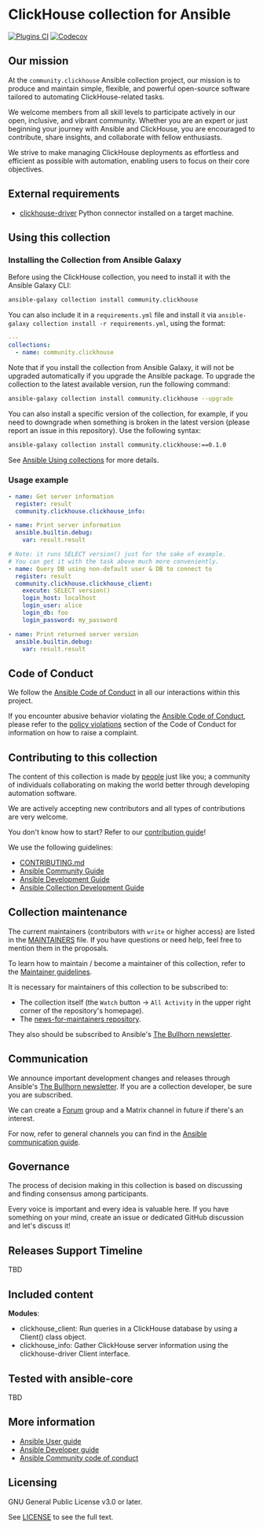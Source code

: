 # ClickHouse collection for Ansible

[![Plugins CI](https://github.com/ansible-collections/community.clickhouse/workflows/Plugins%20CI/badge.svg?event=push)](https://github.com/ansible-collections/community.clickhouse/actions?query=workflow%3A"Plugins+CI") [![Codecov](https://img.shields.io/codecov/c/github/ansible-collections/community.clickhouse)](https://codecov.io/gh/ansible-collections/community.clickhouse)

## Our mission

At the `community.clickhouse` Ansible collection project,
our mission is to produce and maintain simple, flexible,
and powerful open-source software tailored to automating ClickHouse-related tasks.

We welcome members from all skill levels to participate actively in our open, inclusive, and vibrant community.
Whether you are an expert or just beginning your journey with Ansible and ClickHouse,
you are encouraged to contribute, share insights, and collaborate with fellow enthusiasts.

We strive to make managing ClickHouse deployments as effortless and efficient as possible with automation,
enabling users to focus on their core objectives.

## External requirements

- [clickhouse-driver](https://clickhouse-driver.readthedocs.io/en/latest/) Python connector installed on a target machine.

## Using this collection

### Installing the Collection from Ansible Galaxy

Before using the ClickHouse collection, you need to install it with the Ansible Galaxy CLI:

```bash
ansible-galaxy collection install community.clickhouse
```

You can also include it in a `requirements.yml` file and install it via `ansible-galaxy collection install -r requirements.yml`, using the format:

```yaml
---
collections:
  - name: community.clickhouse
```

Note that if you install the collection from Ansible Galaxy, it will not be upgraded automatically if you upgrade the Ansible package.
To upgrade the collection to the latest available version, run the following command:

```bash
ansible-galaxy collection install community.clickhouse --upgrade
```

You can also install a specific version of the collection, for example, if you need to downgrade when something is broken in the latest version (please report an issue in this repository). Use the following syntax:

```bash
ansible-galaxy collection install community.clickhouse:==0.1.0
```

See [Ansible Using collections](https://docs.ansible.com/ansible/latest/user_guide/collections_using.html) for more details.

### Usage example

```yaml
- name: Get server information
  register: result
  community.clickhouse.clickhouse_info:

- name: Print server information
  ansible.builtin.debug:
    var: result.result

# Note: it runs SELECT version() just for the sake of example.
# You can get it with the task above much more conveniently.
- name: Query DB using non-default user & DB to connect to
  register: result
  community.clickhouse.clickhouse_client:
    execute: SELECT version()
    login_host: localhost
    login_user: alice
    login_db: foo
    login_password: my_password

- name: Print returned server version
  ansible.builtin.debug:
    var: result.result
```

## Code of Conduct

We follow the [Ansible Code of Conduct](https://docs.ansible.com/ansible/latest/community/code_of_conduct.html) in all our interactions within this project.

If you encounter abusive behavior violating the [Ansible Code of Conduct](https://docs.ansible.com/ansible/latest/community/code_of_conduct.html), please refer to the [policy violations](https://docs.ansible.com/ansible/latest/community/code_of_conduct.html#policy-violations) section of the Code of Conduct for information on how to raise a complaint.

## Contributing to this collection

The content of this collection is made by [people](https://github.com/ansible-collections/community.clickhouse/graphs/contributors) just like you; a community of individuals collaborating on making the world better through developing automation software.

We are actively accepting new contributors and all types of contributions are very welcome.

You don't know how to start? Refer to our [contribution guide](https://github.com/ansible-collections/community.clickhouse/blob/main/CONTRIBUTING.md)!

We use the following guidelines:

* [CONTRIBUTING.md](https://github.com/ansible-collections/community.clickhouse/blob/main/CONTRIBUTING.md)
* [Ansible Community Guide](https://docs.ansible.com/ansible/latest/community/index.html)
* [Ansible Development Guide](https://docs.ansible.com/ansible/devel/dev_guide/index.html)
* [Ansible Collection Development Guide](https://docs.ansible.com/ansible/devel/dev_guide/developing_collections.html#contributing-to-collections)

## Collection maintenance

The current maintainers (contributors with `write` or higher access) are listed in the [MAINTAINERS](https://github.com/ansible-collections/community.clickhouse/blob/main/MAINTAINERS) file. If you have questions or need help, feel free to mention them in the proposals.

To learn how to maintain / become a maintainer of this collection, refer to the [Maintainer guidelines](https://github.com/ansible-collections/community.clickhouse/blob/main/MAINTAINING.md).

It is necessary for maintainers of this collection to be subscribed to:

* The collection itself (the `Watch` button -> `All Activity` in the upper right corner of the repository's homepage).
* The [news-for-maintainers repository](https://github.com/ansible-collections/news-for-maintainers).

They also should be subscribed to Ansible's [The Bullhorn newsletter](https://docs.ansible.com/ansible/devel/community/communication.html#the-bullhorn).

## Communication

We announce important development changes and releases through Ansible's [The Bullhorn newsletter](https://docs.ansible.com/ansible/devel/community/communication.html#the-bullhorn). If you are a collection developer, be sure you are subscribed.

We can create a [Forum](https://forum.ansible.com/) group and a Matrix channel in future if there's an interest.

For now, refer to general channels you can find in the [Ansible communication guide](https://docs.ansible.com/ansible/devel/community/communication.html).

## Governance

The process of decision making in this collection is based on discussing and finding consensus among participants.

Every voice is important and every idea is valuable here. If you have something on your mind, create an issue or dedicated GitHub discussion and let's discuss it!

## Releases Support Timeline

TBD

## Included content

**Modules**:

- clickhouse_client: Run queries in a ClickHouse database by using a Client() class object.
- clickhouse_info: Gather ClickHouse server information using the clickhouse-driver Client interface.

## Tested with ansible-core

TBD

## More information

- [Ansible User guide](https://docs.ansible.com/ansible/latest/user_guide/index.html)
- [Ansible Developer guide](https://docs.ansible.com/ansible/latest/dev_guide/index.html)
- [Ansible Community code of conduct](https://docs.ansible.com/ansible/latest/community/code_of_conduct.html)

## Licensing

<!-- Include the appropriate license information here and a pointer to the full licensing details. If the collection contains modules migrated from the ansible/ansible repo, you must use the same license that existed in the ansible/ansible repo. See the GNU license example below. -->

GNU General Public License v3.0 or later.

See [LICENSE](https://www.gnu.org/licenses/gpl-3.0.txt) to see the full text.
